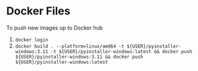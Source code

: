# Docker Files

To push new images up to Docker hub

1. `docker login`
2. `docker build . --platform=linux/amd64 -t ${USER}/pyinstaller-windows:3.11 -t ${USER}/pyinstaller-windows:latest && docker push ${USER}/pyinstaller-windows:3.11 && docker push ${USER}/pyinstaller-windows:latest`